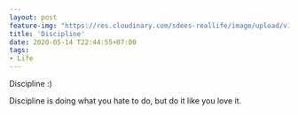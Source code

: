 ```yaml
---
layout: post
feature-img: "https://res.cloudinary.com/sdees-reallife/image/upload/v1555658919/sample_feature_img.png"
title: 'Discipline'
date: 2020-05-14 T22:44:55+07:00
tags:
- Life
---
```

Discipline :)

<i class="fa fa-child" style="color:plum"></i>

Discipline is doing what you hate to do, but do it like you love it.
